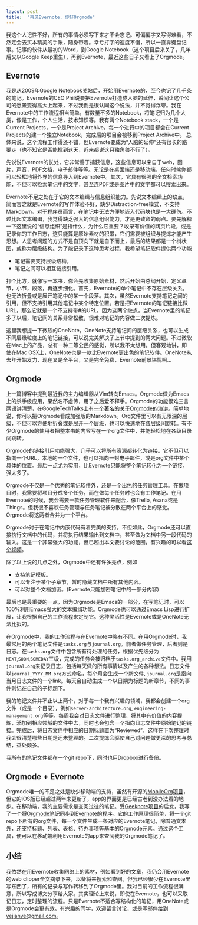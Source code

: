 ```yaml
---
layout: post
title:  "再见Evernote, 你好Orgmode"
---
```


我这个人记性不好，所有的事情必须写下来才不会忘记。可偏偏字又写得难看，不然定会去买本精美的手账，随身带着。幸亏打字的速度不慢，所以一直靠键盘记事。记事的软件从最初的Word，到Google Notebook（这个项目后来关了，几年后又以Google Keep重生），再到Evernote，最近这些日子又看上了Orgmode。

Evernote
--------

我是从2009年Google Notebook关站后，开始用Evernote的，至今也记了几千条的笔记。Evernote的CEO Phil说要把Evernote打造成人脑的延伸，瞬间让这个公司的愿景变得高大上起来，不过我倒是很认同这个说法，并不觉得浮夸。我在Evernote中的工作流程相当简单，有数量不多的Notebook，将笔记归为几个大类，像是工作，个人生活，技术知识等。我有两个Notebook stack，一个是Current Projects，一个是Project Archive，每一个进行中的项目都会在Current Projects的建一个独立Notebook，完成后的项目会被移到Project Archive中。 总体来说，这个流程工作得还不错，但Evernote要成为“人脑的延伸”还有很长的路要走（也不知它是否能撑到这天，近来都说这只独角兽不行了）。

先说说Evernote的长处，它非常善于捕获信息，这些信息可以来自于web，图片，声音，PDF文档，电子邮件等等。无论是在桌面端还是移动端，任何时候你都可以轻松地将外界的信息导入到Evernote中。其次，它具有很强的全文检索功能，不但可以检索笔记中的文字，甚至连PDF或是图片中的文字都可以搜索出来。

Evernote不足之处在于它的文本编缉与信息组织能力。先说文本编缉上的缺点，简而言之就是Evernote的写作体验不好，缺少Distraction-free模式，不支持Markdown。对于程序员而言，在笔记中无法方便地嵌入代码块也是一大硬伤。不过比起文本编缉，我觉得缺乏强大的信息组织能力，才是更致命的弱点。要先解释一下这里说的“信息组织”是指什么，为什么它重要？收录有价值的网页片段，或是记录你的工作日志，这只能算是原始素材的积累，它们需要被组织与提炼才能产生思想。人思考问题的方式不是自顶向下就是自下而上，最后的结果都是一个树状图，或称为层级结构。为了能记录下这种思考过程，我希望笔记软件提供两个功能

- 笔记需要支持层级结构。
- 笔记之间可以相互链接引用。

打个比方，就像写一本书，你会先收集原始素材，然后开始由总纲开始，定义章节，小节，段落，再逐步细化。首先，Evernote的单个笔记中不存在层级关系，也无法折叠或是展开笔记中的某一个段落。其次，虽然Evernote支持笔记之间的引用，但不支持引用其他笔记中某个特定位置。若是把Evernote的笔记链接比做URL，那么它就是一个不支持带#的URL。因为这两个缺点，当Evernote里的笔记多了以后，笔记间的关系非常松散，很难对笔记的内容做二次提炼。

这里我想提一下微软的OneNote。OneNote支持笔记间的层级关系，也可以生成不同层级粒度上的笔记链接，可以说完美解决了上节中提到的两大问题。不过微软在Mac上的产品，总有一种二等公民的感觉，所以我不太想用。但客观地讲，即使在Mac OSX上，OneNote也是一款比Evernote更出色的笔记软件。OneNote从去年开始发力，现在又是全平台，又是完全免费，Evernote前景堪忧啊...

Orgmode
-------

上一篇博客中提到最近我的主力编缉器从Vim转向Emacs。Orgmode做为Emacs上的杀手级应用，果然名不虚传，用了之后爱不释手。Orgmode的功能很难三言两语讲清楚，在GoogleTechTalks上有[一个著名的关于Orgmode的演讲](https://www.youtube.com/watch?v=oJTwQvgfgMM)。简单地说，你可以把Orgmode看成加强版的Markdown。Org文件里可以有无限深的层级，不但可以方便地折叠或是展开一个层级，也可以快速地在各层级间跳转。有不少Orgmode的使用者把整本书的内容写在一个org文件中，并能轻松地在各级目录间跳转。

Orgmode的链接引用功能强大，几乎可以将所有资源都转化为链接。它不但可以指向一个URL，本地的一个文件，也可以指向一封电子邮件，或是org文件中某个具体的位置。最后一点尤为实用，比Evernote只能将整个笔记转化为一个链接，强太多了。

Orgmode不仅是一个优秀的笔记软件外，还是一个出色的任务管理工具。在做项目时，我需要将项目分成多个任务，而在做每个任务时也会有工作笔记。在用Evernote的时候，我会需要一款任务管理软件来配合，像Trello, Asana或是Things。但我很不喜欢任务管理与任务笔记被分散在两个平台上的感觉。Orgmode将这两者合并为一个平台。

Orgmode对于在笔记中内嵌代码有着完美的支持。不但如此，Orgmode还可以直接执行文档中的代码，并将执行结果输出到文档中，甚至做为文档中另一段代码的输入。这是一个非常强大的功能，但已超出本文要讨论的范围，有兴趣的可以看[这个视频](http://youtu.be/1-dUkyn_fZA)。

除了以上说的几点之外，Orgmode中还有许多亮点，例如

- 支持笔记模板。
- 可以专注于某个子章节，暂时隐藏文档中所有其他内容。
- 可以对整个文档加密。(Evernote只能加密笔记中的一部分内容)

最后也是最重要的一点，因为Orgmode是Emacs的一部分，在写笔记时，可以100%利用Emacs强大的文本编缉功能。Orgmode也可以通过Emacs Lisp进行扩展，让我根据自己的工作流程来定制它。这种灵活性是Evernote或是OneNote无法比拟的。

在Orgmode中，我的工作流程与在Evernote中略有不同。在用Orgmode时，我最常用的两个笔记文件是`tasks.org`与`journal.org`。前者做任务管理，后者则是日志。在`tasks.org`文件中包含所有待处理的任务，根据优先级分为`NEXT`,`SOON`,`SOMEDAY`三级，完成的任务会被归档于`tasks.org_archive`文件中。我用`journal.org`来记录日志，包括每天做的所有事情以及产生的各种想法。日志文件以`journal_YYYY_MM.org`方式命名，每个月会生成一个新文件, `journal.org`是指向当月日志文件的一个link。每天会自动生成一个以日期为标题的新章节，不同的事件则记在自己的子标题下。

我的笔记文件并不止以上两个，对于每一个我有兴趣的领域，我都会创建一个org文件（或是一个目录），例如`server-architecture.org`, `engineering-management.org`等等。每周我会对日志文件进行整理，将其中有价值的内容提炼，添加到相应领域的文件中去，同时也会包含一个指向日志文件中原始笔记的链接。完成后，将日志文件中相应的日期标题置为“Reviewed”，这样在下次整理时我会很清楚哪些日期是还未整理的。二次提炼会驱使自己对问题做更深的思考与总结，益处颇多。

我所有的笔记文件都在一个git repo下，同时也用Dropbox进行备份。

Orgmode + Evernote
------------------

Orgmode唯一的不足之处是缺少移动端的支持，虽然有开源的[MobileOrg项目](http://mobileorg.github.io/)，但它的iOS版已经超过两年未更新了，app的界面更是已经古老到没办法看的地步。在移动端，我的主要需求是查阅过往的笔记。受[Geeknote项目](http://www.geeknote.me/)的启发，我写了一个[将Orgmode笔记同步到Evernote的程序](https://github.com/yejianye/eversync)。它的工作原理很简单，将一个git repo下所有的org文件，每一个文件生成一条对应的Evernote笔记，除普通文本外，还支持标题、列表、表格、待办事项等基本的Orgmode元素。通过这个工具，便可以在移动端利用Evernote的app来查阅我的Orgmode笔记了。

小结
----

我依然在用Evernote收集网络上的素材，例如看到好的文章，我仍会用Evernote的web clipper全文摘录下来，以备将来搜索和查阅。但我已经很少在Evernote里写东西了，所有的记录与写作转移到了Orgmode里。我对目前的工作流程很满意，所以写成博文分享给大家。其实理论上来说，即使在Evernote，也可以采取记日志，定时整理的流程。只是Evernote不适合写结构化的笔记，用OneNote或是Orgmode会更有效。有兴趣的同学，欢迎留言讨论，或是写邮件给到[yejianye@gmail.com](mailto:yejianye@gmail.com)。
